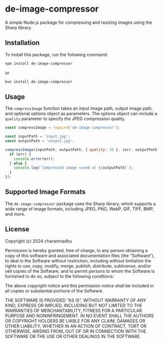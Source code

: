 # de-image-compressor

A simple Node.js package for compressing and resizing images using the Sharp library.

## Installation

To install this package, run the following command:

```bash
npm install de-image-compressor
```

or

```bash
bun install de-image-compressor
```


## Usage

The `compressImage` function takes an input image path, output image path, and optional options object as parameters. The options object can include a `quality` parameter to specify the JPEG compression quality.

```javascript
const compressImage = require('de-image-compressor');

const inputPath = 'input.jpg';
const outputPath = 'output.jpg';

compressImage(inputPath, outputPath, { quality: 30 }, (err, outputPath) => {
  if (err) {
    console.error(err);
  } else {
    console.log(`Compressed image saved at ${outputPath}`);
  }
});
```

## Supported Image Formats

The `de-image-compressor` package uses the Sharp library, which supports a wide range of image formats, including JPEG, PNG, WebP, GIF, TIFF, BMP, and more.

## License

Copyright (c) 2024 charanmadhu

Permission is hereby granted, free of charge, to any person obtaining a copy of this software and associated documentation files (the "Software"), to deal in the Software without restriction, including without limitation the rights to use, copy, modify, merge, publish, distribute, sublicense, and/or sell copies of the Software, and to permit persons to whom the Software is furnished to do so, subject to the following conditions:

The above copyright notice and this permission notice shall be included in all copies or substantial portions of the Software.

THE SOFTWARE IS PROVIDED "AS IS", WITHOUT WARRANTY OF ANY KIND, EXPRESS OR IMPLIED, INCLUDING BUT NOT LIMITED TO THE WARRANTIES OF MERCHANTABILITY, FITNESS FOR A PARTICULAR PURPOSE AND NONINFRINGEMENT. IN NO EVENT SHALL THE AUTHORS OR COPYRIGHT HOLDERS BE LIABLE FOR ANY CLAIM, DAMAGES OR OTHER LIABILITY, WHETHER IN AN ACTION OF CONTRACT, TORT OR OTHERWISE, ARISING FROM, OUT OF OR IN CONNECTION WITH THE SOFTWARE OR THE USE OR OTHER DEALINGS IN THE SOFTWARE.
